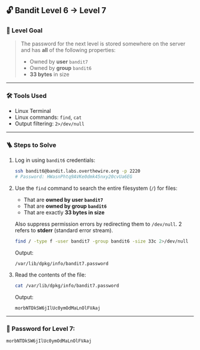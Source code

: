 ## 🔓 Bandit Level 6 → Level 7

### 🧩 Level Goal

> The password for the next level is stored somewhere on the server and has **all** of the following properties:
> - Owned by **user** `bandit7`
> - Owned by **group** `bandit6`
> - **33 bytes** in size

---

### 🛠 Tools Used

- Linux Terminal
- Linux commands: `find`, `cat`
- Output filtering: `2>/dev/null`

---

### 🪜 Steps to Solve

1. Log in using `bandit6` credentials:

    ```bash
    ssh bandit6@bandit.labs.overthewire.org -p 2220
    # Password: HWasnPhtq9AVKe0dmk45nxy20cvUa6EG
    ```

2. Use the `find` command to search the entire filesystem (`/`) for files:
   - That are **owned by user `bandit7`**
   - That are **owned by group `bandit6`**
   - That are exactly **33 bytes in size**

    Also suppress permission errors by redirecting them to `/dev/null`. 2 refers to **stderr** (standard error stream).

    ```bash
    find / -type f -user bandit7 -group bandit6 -size 33c 2>/dev/null
    ```

    Output:

    ```
    /var/lib/dpkg/info/bandit7.password
    ```

3. Read the contents of the file:

    ```bash
    cat /var/lib/dpkg/info/bandit7.password
    ```

    Output:

    ```
    morbNTDkSW6jIlUc0ymOdMaLnOlFVAaj
    ```

---

### 🔑 Password for Level 7:
    morbNTDkSW6jIlUc0ymOdMaLnOlFVAaj

